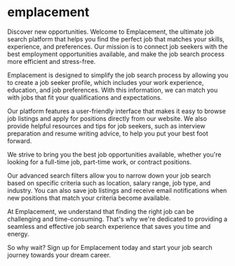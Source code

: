 # emplacement
Discover new opportunities.
Welcome to Emplacement, the ultimate job search platform that helps you find the perfect job that matches your skills, experience, and preferences. Our mission is to connect job seekers with the best employment opportunities available, and make the job search process more efficient and stress-free.

Emplacement is designed to simplify the job search process by allowing you to create a job seeker profile, which includes your work experience, education, and job preferences. With this information, we can match you with jobs that fit your qualifications and expectations.

Our platform features a user-friendly interface that makes it easy to browse job listings and apply for positions directly from our website. We also provide helpful resources and tips for job seekers, such as interview preparation and resume writing advice, to help you put your best foot forward.

We strive to bring you the best job opportunities available, whether you're looking for a full-time job, part-time work, or contract positions.

Our advanced search filters allow you to narrow down your job search based on specific criteria such as location, salary range, job type, and industry. You can also save job listings and receive email notifications when new positions that match your criteria become available.

At Emplacement, we understand that finding the right job can be challenging and time-consuming. That's why we're dedicated to providing a seamless and effective job search experience that saves you time and energy.

So why wait? Sign up for Emplacement today and start your job search journey towards your dream career.
